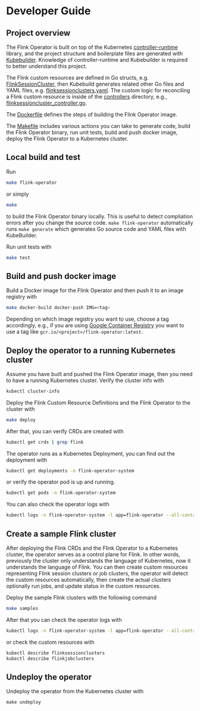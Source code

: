 # Developer Guide

## Project overview

The Flink Operator is built on top of the Kubernetes [controller-runtime](https://github.com/kubernetes-sigs/controller-runtime)
library, and the project structure and boilerplate files are generated with [Kubebuilder](https://github.com/kubernetes-sigs/kubebuilder).
Knowledge of controller-runtime and Kubebuilder is required to better understand this project.

The Flink custom resources are defined in Go structs, e.g. [FlinkSessionCluster](../api/v1alpha1/flinksessioncluster_types.go),
then Kubebuild generates related other Go files and YAML files, e.g.
[flinksessionclusters.yaml](../config/crd/bases/flinkoperator.k8s.io_flinksessionclusters.yaml).
The custom logic for reconciling a Flink custom resource is inside of the [controllers](../controllers) directory, e.g.,
[flinksessioncluster_controller.go](../controllers/flinksessioncluster_controller.go).

The [Dockerfile](../Dockerfile) defines the steps of building the Flink Operator image.

The [Makefile](../Makefile) includes various actions you can take to generate code, build the Flink Operator binary, run
unit tests, build and push docker image, deploy the Flink Operator to a Kubernetes cluster.

## Local build and test

Run

```bash
make flink-operator
```

or simply

```bash
make
```

to build the Flink Operator binary locally. This is useful to detect compliation errors after you change the source
code. ```make flink-operator``` automatically runs ```make generate``` which generates Go source code and YAML files
with KubeBuilder.

Run unit tests with

```bash
make test
```

## Build and push docker image

Build a Docker image for the Flink Operator and then push it to an image
registry with

```bash
make docker-build docker-push IMG=<tag>
```

Depending on which image registry you want to use, choose a tag accordingly, e.g., if you are using [Google Container Registry](https://cloud.google.com/container-registry/docs/) you want to use a tag like `gcr.io/<project>/flink-operator:latest`.

## Deploy the operator to a running Kubernetes cluster

Assume you have built and pushed the Flink Operator image, then you need to have a running Kubernetes cluster. Verify
the cluster info with

```bash
kubectl cluster-info
```

Deploy the Flink Custom Resource Definitions and the Flink Operator to the cluster with

```bash
make deploy
```

After that, you can verify CRDs are created with

```bash
kubectl get crds | grep flink
```

The operator runs as a Kubernetes Deployment, you can find out the deployment with

```bash
kubectl get deployments -n flink-operator-system
```

or verify the operator pod is up and running.

```bash
kubectl get pods -n flink-operator-system
```

You can also check the operator logs with

```bash
kubectl logs -n flink-operator-system -l app=flink-operator --all-containers
```

## Create a sample Flink cluster

After deploying the Flink CRDs and the Flink Operator to a Kubernetes cluster, the operator serves as a control plane for Flink. In other words, previously the cluster only understands the language of Kubernetes, now it understands the language of Flink. You can then create custom resources representing Flink session clusters or job clusters, the operator will detect the custom resources automatically, then create the actual clusters optionally run jobs, and update status in the custom resources.

Deploy the sample Flink clusters with the following command

```bash
make samples
```

After that you can check the operator logs with

```bash
kubectl logs -n flink-operator-system -l app=flink-operator --all-containers -f --tail=1000
```

or check the custom resources with

```bash
kubectl describe flinksessionclusters
kubectl describe flinkjobclusters
```

## Undeploy the operator

Undeploy the operator from the Kubernetes cluster with

```
make undeploy
```
